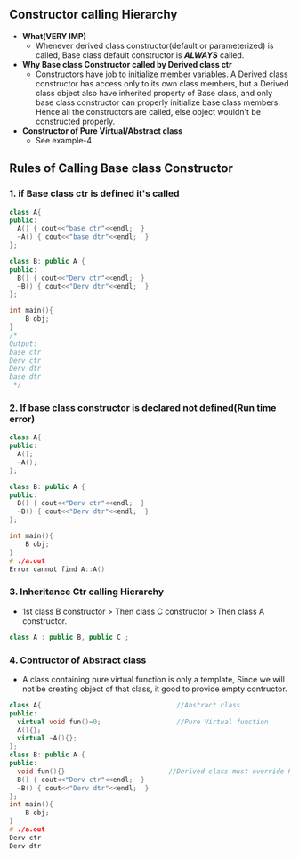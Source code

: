## Constructor calling Hierarchy
- **What(VERY IMP)** 
  - Whenever derived class constructor(default or parameterized) is called, Base class default constructor is ***ALWAYS*** called.
- **Why Base class Constructor called by Derived class ctr**
  - Constructors have job to initialize member variables. A Derived class constructor has access only to its own class members, but a Derived class object also have inherited property of Base class, and only base class constructor can properly initialize base class members. Hence all the constructors are called, else object wouldn't be constructed properly.
- **Constructor of Pure Virtual/Abstract class**
  - See example-4

## Rules of Calling Base class Constructor
### 1. if Base class ctr is defined it's called
```c++
class A{
public:
  A() { cout<<"base ctr"<<endl;  }
  ~A() { cout<<"base dtr"<<endl;  }
};

class B: public A {
public:
  B() { cout<<"Derv ctr"<<endl;  }
  ~B() { cout<<"Derv dtr"<<endl;  }
};

int main(){
    B obj;
}
/*
Output:
base ctr
Derv ctr
Derv dtr
base dtr
 */
```

### 2. If base class constructor is declared not defined(Run time error)
```c++
class A{
public:
  A();
  ~A();
};

class B: public A {
public:
  B() { cout<<"Derv ctr"<<endl;  }
  ~B() { cout<<"Derv dtr"<<endl;  }
};

int main(){
    B obj;
}
# ./a.out
Error cannot find A::A()
```

### 3. Inheritance Ctr calling Hierarchy
- 1st class B constructor > Then class C constructor > Then class A constructor.
```c++
class A : public B, public C ;
```

### 4. Contructor of Abstract class
  - A class containing pure virtual function is only a template, Since we will not be creating object of that class, it good to provide empty contructor.
```c++
class A{                                  //Abstract class.
public:
  virtual void fun()=0;                   //Pure Virtual function
  A(){};
  virtual ~A(){};
};
class B: public A {
public:
  void fun(){}                          //Derived class must override PVF else declare it as PV.
  B() { cout<<"Derv ctr"<<endl;  }
  ~B() { cout<<"Derv dtr"<<endl;  }
};
int main(){
    B obj;
}
# ./a.out
Derv ctr
Derv dtr
```
